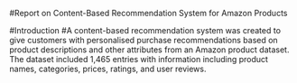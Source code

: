 #Report on Content-Based Recommendation System for Amazon Products 

#Introduction
#A content-based recommendation system was created to give customers with personalised purchase recommendations based on product descriptions and other attributes from an Amazon product dataset. The dataset included 1,465 entries with information including product names, categories, prices, ratings, and user reviews. 


